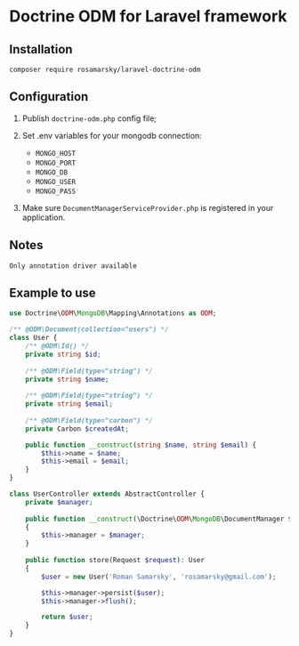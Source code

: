 # Doctrine ODM for Laravel framework

## Installation
    composer require rosamarsky/laravel-doctrine-odm

## Configuration

1. Publish `doctrine-odm.php` config file;

2. Set .env variables for your mongodb connection:
   - `MONGO_HOST`
   - `MONGO_PORT`
   - `MONGO_DB`
   - `MONGO_USER`
   - `MONGO_PASS`

3. Make sure `DocumentManagerServiceProvider.php` is registered in your application.

## Notes
    Only annotation driver available

## Example to use

```php
use Doctrine\ODM\MongoDB\Mapping\Annotations as ODM;

/** @ODM\Document(collection="users") */
class User {
    /** @ODM\Id() */
    private string $id;
    
    /** @ODM\Field(type="string") */
    private string $name;
    
    /** @ODM\Field(type="string") */
    private string $email;
    
    /** @ODM\Field(type="carbon") */
    private Carbon $createdAt;

    public function __construct(string $name, string $email) {
        $this->name = $name;
        $this->email = $email;
    }
}
```

```php
class UserController extends AbstractController {
    private $manager;
 
    public function __construct(\Doctrine\ODM\MongoDB\DocumentManager $manager) 
    {
        $this->manager = $manager;
    }
    
    public function store(Request $request): User
    {
        $user = new User('Roman Samarsky', 'rosamarsky@gmail.com');

        $this->manager->persist($user);
        $this->manager->flush();

        return $user;
    }
}
```
